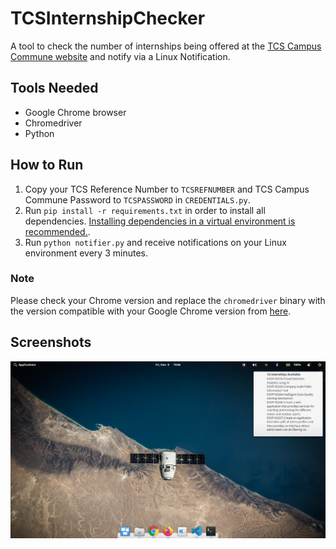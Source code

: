 # TCSInternshipChecker

A tool to check the number of internships being offered at the [TCS Campus Commune website](https://campuscommune.tcs.com/en-in/intro) and notify via a Linux Notification.

## Tools Needed

- Google Chrome browser
- Chromedriver
- Python

## How to Run

1. Copy your TCS Reference Number to `TCSREFNUMBER` and TCS Campus Commune Password to `TCSPASSWORD` in  `CREDENTIALS.py`.
2. Run `pip install -r requirements.txt` in order to install all dependencies. [Installing dependencies in a virtual environment is recommended.](https://packaging.python.org/guides/installing-using-pip-and-virtual-environments/).
3. Run `python notifier.py` and receive notifications on your Linux environment every 3 minutes.

### Note

Please check your Chrome version and replace the `chromedriver` binary with the version compatible with your Google Chrome version from [here](https://chromedriver.chromium.org/downloads).

## Screenshots

![TCS Notifier](screenshots/Screenshot_from_2019-11-08_19-06-00.png)

